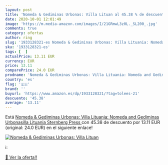 ```yaml
---
layout: post
title: 'Nomeda & Gediminas Urbonas: Villa Lituan al 45.38 % de descuento'
date: 2020-10-01 12:01:49
image: 'https://m.media-amazon.com/images/I/21GRmwL3z0L._SL200_.jpg'
comments: true
category: ofertas
author: ring
slug: '1933128321-es Nomeda & Gediminas Urbonas: Villa Lituania: Nomeda and...'
sku: '1933128321-es'
tags: [  ]
actualPrice: 13.11 EUR
currency: EUR
price: 13.11
comparePrice: 24.0 EUR
prodname: 'Nomeda & Gediminas Urbonas: Villa Lituania: Nomeda and Gediminas Urbonasilla Lituania  Sternberg Press '
country: 'es'
flag: '🇪🇸'
brand: ''
buyurl: 'https://www.amazon.es/dp/1933128321/?tag=tolees-21'
descuento: '45.38'
average: '13.11'
---
```


Está [Nomeda & Gediminas Urbonas: Villa Lituania: Nomeda and Gediminas Urbonasilla Lituania  Sternberg Press ](https://www.amazon.es/dp/1933128321/?tag=tolees-21) con 45.38 de descuento por 13.11 EUR (original: 24.0 EUR) en el siguiente enlace!

[![Nomeda & Gediminas Urbonas: Villa Lituan](https://m.media-amazon.com/images/I/21GRmwL3z0L._SL200_.jpg)](https://www.amazon.es/dp/1933128321/?tag=tolees-21)

ℹ️:


[🛒 Ver la oferta!!](https://www.amazon.es/dp/1933128321/?tag=tolees-21)
